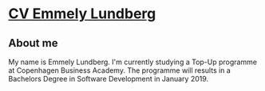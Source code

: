 # [CV Emmely Lundberg](https://github.com/Emmely2008/CV/blob/master/CV-Europass-20180322-Lundberg-EN.pdf)

## About me
My name is Emmely Lundberg. I'm currently studying a Top-Up programme at Copenhagen Business Academy.
The programme will results in a Bachelors Degree in Software Development in January 2019.


